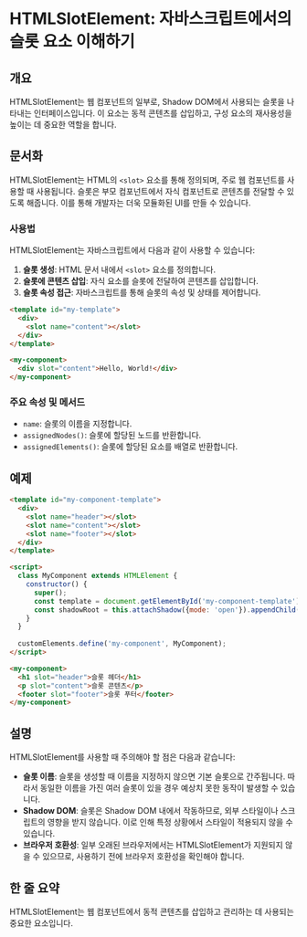 <!--
Meta Description: # HTMLSlotElement: 자바스크립트에서의 슬롯 요소 이해하기 ## 개요 HTMLSlotElement는 웹 컴포넌트의 일부로, Shadow DOM에서 사용되는 슬롯을 나타내는 인터페이스입니다. 이 요소는 동적 콘텐츠를 삽입하고, 구성 요소의 재사용성을 높이는 ...
Meta Keywords: slot, template, component, div, name
-->

# HTMLSlotElement: 자바스크립트에서의 슬롯 요소 이해하기

## 개요
HTMLSlotElement는 웹 컴포넌트의 일부로, Shadow DOM에서 사용되는 슬롯을 나타내는 인터페이스입니다. 이 요소는 동적 콘텐츠를 삽입하고, 구성 요소의 재사용성을 높이는 데 중요한 역할을 합니다.

## 문서화
HTMLSlotElement는 HTML의 `<slot>` 요소를 통해 정의되며, 주로 웹 컴포넌트를 사용할 때 사용됩니다. 슬롯은 부모 컴포넌트에서 자식 컴포넌트로 콘텐츠를 전달할 수 있도록 해줍니다. 이를 통해 개발자는 더욱 모듈화된 UI를 만들 수 있습니다.

### 사용법
HTMLSlotElement는 자바스크립트에서 다음과 같이 사용할 수 있습니다:

1. **슬롯 생성**: HTML 문서 내에서 `<slot>` 요소를 정의합니다.
2. **슬롯에 콘텐츠 삽입**: 자식 요소를 슬롯에 전달하여 콘텐츠를 삽입합니다.
3. **슬롯 속성 접근**: 자바스크립트를 통해 슬롯의 속성 및 상태를 제어합니다.

```html
<template id="my-template">
  <div>
    <slot name="content"></slot>
  </div>
</template>

<my-component>
  <div slot="content">Hello, World!</div>
</my-component>
```

### 주요 속성 및 메서드
- `name`: 슬롯의 이름을 지정합니다.
- `assignedNodes()`: 슬롯에 할당된 노드를 반환합니다.
- `assignedElements()`: 슬롯에 할당된 요소를 배열로 반환합니다.

## 예제
```html
<template id="my-component-template">
  <div>
    <slot name="header"></slot>
    <slot name="content"></slot>
    <slot name="footer"></slot>
  </div>
</template>

<script>
  class MyComponent extends HTMLElement {
    constructor() {
      super();
      const template = document.getElementById('my-component-template').content;
      const shadowRoot = this.attachShadow({mode: 'open'}).appendChild(template.cloneNode(true));
    }
  }
  
  customElements.define('my-component', MyComponent);
</script>

<my-component>
  <h1 slot="header">슬롯 헤더</h1>
  <p slot="content">슬롯 콘텐츠</p>
  <footer slot="footer">슬롯 푸터</footer>
</my-component>
```

## 설명
HTMLSlotElement를 사용할 때 주의해야 할 점은 다음과 같습니다:

- **슬롯 이름**: 슬롯을 생성할 때 이름을 지정하지 않으면 기본 슬롯으로 간주됩니다. 따라서 동일한 이름을 가진 여러 슬롯이 있을 경우 예상치 못한 동작이 발생할 수 있습니다.
- **Shadow DOM**: 슬롯은 Shadow DOM 내에서 작동하므로, 외부 스타일이나 스크립트의 영향을 받지 않습니다. 이로 인해 특정 상황에서 스타일이 적용되지 않을 수 있습니다.
- **브라우저 호환성**: 일부 오래된 브라우저에서는 HTMLSlotElement가 지원되지 않을 수 있으므로, 사용하기 전에 브라우저 호환성을 확인해야 합니다.

## 한 줄 요약
HTMLSlotElement는 웹 컴포넌트에서 동적 콘텐츠를 삽입하고 관리하는 데 사용되는 중요한 요소입니다.